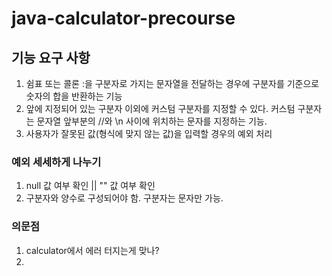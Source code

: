 # java-calculator-precourse

## 기능 요구 사항
1. 쉼표 또는 콜론 :을 구분자로 가지는 문자열을 전달하는 경우에
구분자를 기준으로 숫자의 합을 반환하는 기능
2. 앞에 지정되어 있는 구분자 이외에 커스텀 구분자를 지정할 수 있다.
커스텀 구분자는 문자열 앞부분의 //와 \n 사이에 위치하는 문자를 지정하는 기능.
3. 사용자가 잘못된 값(형식에 맞지 않는 값)을 입력할 경우의 예외 처리

### 예외 세세하게 나누기
1. null 값 여부 확인 || "" 값 여부 확인
2. 구분자와 양수로 구성되어야 함. 구분자는 문자만 가능.

### 의문점
1. calculator에서 에러 터지는게 맞나?
2. 